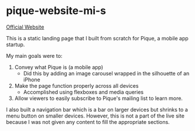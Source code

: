 # pique-website-mi-s

[Official Website](https://getpique.app)

This is a static landing page that I built from scratch for Pique, a mobile app startup. 

My main goals were to:

1. Convey what Pique is (a mobile app)
      - Did this by adding an image carousel wrapped in the silhouette of an iPhone
2. Make the page function properly across all devices
      - Accomplished using flexboxes and media queries
3. Allow viewers to easily subscribe to Pique's mailing list to learn more.

I also built a navigation bar which is a bar on larger devices but shrinks to a menu button on smaller devices.  However, this is not a part of the live site because I was not given any content to fill the appropriate sections.
